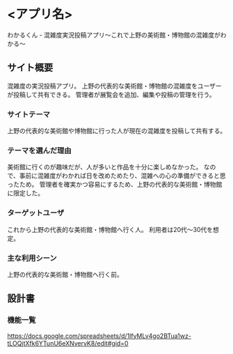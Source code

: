 # <アプリ名>
わかるくん - 混雑度実況投稿アプリ〜これで上野の美術館・博物館の混雑度がわかる〜

## サイト概要
混雑度の実況投稿アプリ。
上野の代表的な美術館・博物館の混雑度をユーザーが投稿して共有できる。
管理者が展覧会を追加、編集や投稿の管理を行う。

### サイトテーマ
上野の代表的な美術館や博物館に行った人が現在の混雑度を投稿して共有する。

### テーマを選んだ理由
美術館に行くのが趣味だが、人が多いと作品を十分に楽しめなかった。
なので、事前に混雑度がわかれば日を改めためたり、混雑への心の準備ができると思ったため。
管理者を確実かつ容易にするため、上野の代表的な美術館・博物館に限定した。

### ターゲットユーザ
これから上野の代表的な美術館・博物館へ行く人。
利用者は20代〜30代を想定。

### 主な利用シーン
上野の代表的な美術館・博物館へ行く前。

## 設計書

### 機能一覧
<https://docs.google.com/spreadsheets/d/1lfyMLv4go2BTua1wz-tLOQjtXfk6YTunU6eXNvervK8/edit#gid=0>